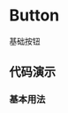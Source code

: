 # Button

基础按钮

## 代码演示

### 基本用法

<code src="../../src/button/demos/basic.tsx"></code>


<API src="../../src/button/Button.tsx"/>